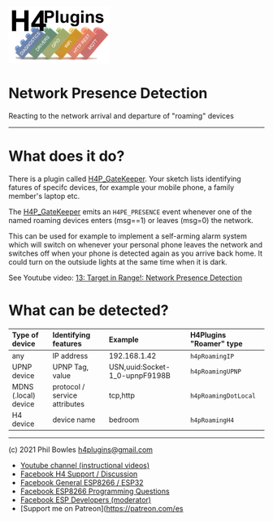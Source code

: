 ![H4P Logo](../assets/WiFiLogo.jpg)

# Network Presence Detection

Reacting to the network arrival and departure of "roaming" devices

---

# What does it do?

There is a plugin called [H4P_GateKeeper](gk.md). Your sketch lists identifying fatures of specifc devices, for example your mobile phone, a family member's laptop etc.

The [H4P_GateKeeper](gk.md) emits an `H4PE_PRESENCE` event whenever one of the named roaming devices enters (msg==1) or leaves (msg=0) the network. 

This can be used for example to implement a self-arming alarm system which will switch on whenever your personal phone leaves the network and switches off when your phone is detected again as you arrive back home. It could turn on the outsiude lights at the same time when it is dark.

See Youtube video: [13: Target in Range!: Network Presence Detection](https://www.youtube.com/watch?v=tLeptP3D5fw)

# What can be detected?

|Type of device|Identifying features|Example|H4Plugins "Roamer" type|
| :--- | :--- | :--- | :--- |
|any|IP address|192.168.1.42|`h4pRoamingIP`|
|UPNP device|UPNP Tag, value|USN,uuid:Socket-1_0-upnpF9198B|`h4pRoamingUPNP`|
|MDNS (.local) device| protocol / service attributes|tcp,http|`h4pRoamingDotLocal`|
|H4 device|device name|bedroom|`h4pRoamingH4`|


---

(c) 2021 Phil Bowles h4plugins@gmail.com

* [Youtube channel (instructional videos)](https://www.youtube.com/channel/UCYi-Ko76_3p9hBUtleZRY6g)
* [Facebook H4  Support / Discussion](https://www.facebook.com/groups/444344099599131/)
* [Facebook General ESP8266 / ESP32](https://www.facebook.com/groups/2125820374390340/)
* [Facebook ESP8266 Programming Questions](https://www.facebook.com/groups/esp8266questions/)
* [Facebook ESP Developers (moderator)](https://www.facebook.com/groups/ESP8266/)
* [Support me on Patreon](https://patreon.com/es